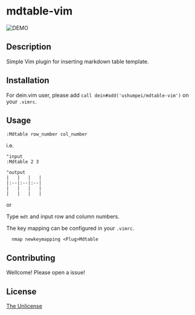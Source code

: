 # mdtable-vim

![DEMO](https://github.com/ushumpei/mdtable-vim/blob/master/mdtable.gif)

## Description

Simple Vim plugin for inserting markdown table template.

## Installation

For dein.vim user, please add `call dein#add('ushumpei/mdtable-vim')` on your `.vimrc`.

## Usage

```
:Mdtable row_number col_number
```

i.e.

```vim
"input
:Mdtable 2 3

"output
|   |   |   |
|:--|:--|:--|
|   |   |   |
|   |   |   |
```

or

Type `mdt` and input row and column numbers.

The key mapping can be configured in your `.vimrc`.

```vim
  nmap newkeymapping <Plug>Mdtable
```

## Contributing

Wellcome! Please open a issue!

## License

[The Unlicense](https://github.com/ushumpei/mdtable-vim/blob/master/LICENSE)
